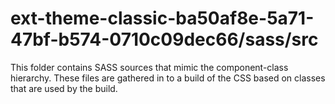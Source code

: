 # ext-theme-classic-ba50af8e-5a71-47bf-b574-0710c09dec66/sass/src

This folder contains SASS sources that mimic the component-class hierarchy. These files
are gathered in to a build of the CSS based on classes that are used by the build.
